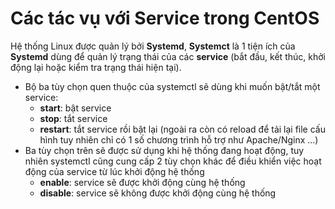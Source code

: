 # Các tác vụ với Service trong CentOS

Hệ thống Linux được quản lý bởi **Systemd**, **Systemct** là 1 tiện ích của **Systemd** dùng để quản lý trạng thái của các **service** (bắt đầu, kết thúc, khởi động lại hoặc kiểm tra trạng thái hiện tại).

- Bộ ba tùy chọn quen thuộc của systemctl sẽ dùng khi muốn bật/tắt một service:
	- **start**: bật service
	- **stop**: tắt service
	- **restart**: tắt service rồi bật lại (ngoài ra còn có reload để tải lại file cấu hình tuy nhiên chỉ có 1 số chương trình hỗ trợ như Apache/Nginx ...) 
- Ba tùy chọn trên sẽ được sử dụng khi hệ thống đang hoạt động, tuy nhiên systemctl cũng cung cấp 2 tùy chọn khác để điều khiển việc hoạt động của service từ lúc khởi động hệ thống
    - **enable**: service sẽ được khởi động cùng hệ thống
    - **disable**: service sẽ không được khởi động cùng hệ thống


